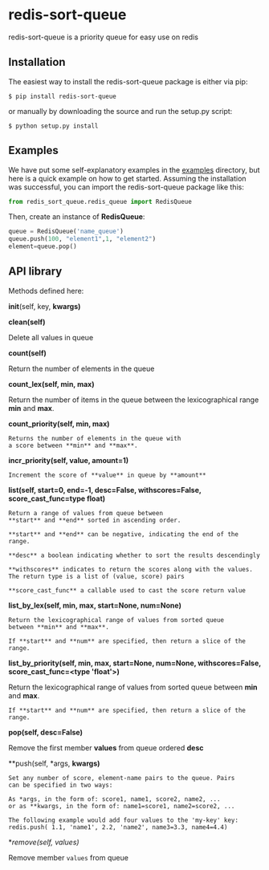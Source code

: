 # redis-sort-queue

redis-sort-queue is a priority queue for easy use on redis

Installation
------------
The easiest way to install the redis-sort-queue package is either via pip:

```
$ pip install redis-sort-queue
```

or manually by downloading the source and run the setup.py script:

```
$ python setup.py install
```

Examples
--------
We have put some self-explanatory examples in the [examples](https://github.com/yordanglez/redis-sort-queue/tree/master/example) directory, but here is a quick example on how to get started. Assuming the installation was successful, you can import the redis-sort-queue package like this:

```python
from redis_sort_queue.redis_queue import RedisQueue
```

Then, create an instance of **RedisQueue**:

```python
queue = RedisQueue('name_queue')
queue.push(100, "element1",1, "element2")
element=queue.pop()
```

API library
------------

Methods defined here:

__init__(self, key, **kwargs)**

**clean(self)**
   
   Delete all values in queue

**count(self)**
   
   Return the number of elements in the queue

**count_lex(self, min, max)**
   
   Return the number of items in the queue between the
    lexicographical range **min** and **max**.

**count_priority(self, min, max)**
    
    Returns the number of elements in the queue with
    a score between **min** and **max**.

**incr_priority(self, value, amount=1)**
    
    Increment the score of **value** in queue by **amount**

**list(self, start=0, end=-1, desc=False, withscores=False, score_cast_func=type float)**
    
    Return a range of values from queue between
    **start** and **end** sorted in ascending order.
     
    **start** and **end** can be negative, indicating the end of the range.
     
    **desc** a boolean indicating whether to sort the results descendingly
     
    **withscores** indicates to return the scores along with the values.
    The return type is a list of (value, score) pairs
     
    **score_cast_func** a callable used to cast the score return value

**list_by_lex(self, min, max, start=None, num=None)**
    
    Return the lexicographical range of values from sorted queue
    between **min** and **max**.
     
    If **start** and **num** are specified, then return a slice of the
    range.

**list_by_priority(self, min, max, start=None, num=None, withscores=False, score_cast_func=<type 'float'>)**
   
   Return the lexicographical range of values from sorted queue
    between **min** and **max**.
     
    If **start** and **num** are specified, then return a slice of the
    range.

**pop(self, desc=False)**
   
   Remove the first member **values** from queue ordered **desc**

**push(self, *args, **kwargs)**
    
    Set any number of score, element-name pairs to the queue. Pairs
    can be specified in two ways:
     
    As *args, in the form of: score1, name1, score2, name2, ...
    or as **kwargs, in the form of: name1=score1, name2=score2, ...
     
    The following example would add four values to the 'my-key' key:
    redis.push( 1.1, 'name1', 2.2, 'name2', name3=3.3, name4=4.4)

**remove(self, *values)**
   
   Remove member ``values`` from queue

